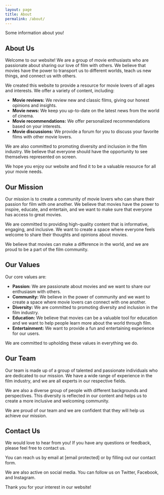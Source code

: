 ```yaml
---
layout: page
title: About
permalink: /about/
---
```


Some information about you!

## About Us

Welcome to our website! We are a group of movie enthusiasts who are passionate about sharing our love of film with others. We believe that movies have the power to transport us to different worlds, teach us new things, and connect us with others.

We created this website to provide a resource for movie lovers of all ages and interests. We offer a variety of content, including:

-   **Movie reviews:** We review new and classic films, giving our honest opinions and insights.
-   **Movie news:** We keep you up-to-date on the latest news from the world of cinema.
-   **Movie recommendations:** We offer personalized recommendations based on your interests.
-   **Movie discussions:** We provide a forum for you to discuss your favorite films with other movie lovers.

We are also committed to promoting diversity and inclusion in the film industry. We believe that everyone should have the opportunity to see themselves represented on screen.

We hope you enjoy our website and find it to be a valuable resource for all your movie needs.

## Our Mission

Our mission is to create a community of movie lovers who can share their passion for film with one another. We believe that movies have the power to inspire, educate, and entertain, and we want to make sure that everyone has access to great movies.

We are committed to providing high-quality content that is informative, engaging, and inclusive. We want to create a space where everyone feels welcome to share their thoughts and opinions about movies.

We believe that movies can make a difference in the world, and we are proud to be a part of the film community.

## Our Values

Our core values are:

-   **Passion:** We are passionate about movies and we want to share our enthusiasm with others.
-   **Community:** We believe in the power of community and we want to create a space where movie lovers can connect with one another.
-   **Diversity:** We are committed to promoting diversity and inclusion in the film industry.
-   **Education:** We believe that movies can be a valuable tool for education and we want to help people learn more about the world through film.
-   **Entertainment:** We want to provide a fun and entertaining experience for our users.

We are committed to upholding these values in everything we do.

## Our Team

Our team is made up of a group of talented and passionate individuals who are dedicated to our mission. We have a wide range of experience in the film industry, and we are all experts in our respective fields.

We are also a diverse group of people with different backgrounds and perspectives. This diversity is reflected in our content and helps us to create a more inclusive and welcoming community.

We are proud of our team and we are confident that they will help us achieve our mission.

## Contact Us

We would love to hear from you! If you have any questions or feedback, please feel free to contact us.

You can reach us by email at [email protected] or by filling out our contact form.

We are also active on social media. You can follow us on Twitter, Facebook, and Instagram.

Thank you for your interest in our website!
